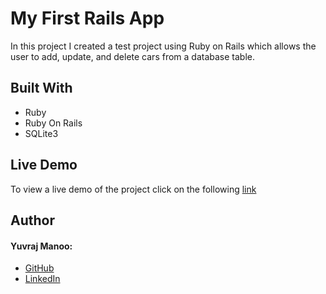 # My First Rails App

In this project I created a test project using Ruby on Rails which allows the user to add, update, and delete cars from a database table.

## Built With
- Ruby
- Ruby On Rails
- SQLite3

## Live Demo
To view a live demo of the project click on the following [link](https://warm-journey-76460.herokuapp.com/)

## Author
#### Yuvraj Manoo:
- [GitHub](https://github.com/YuvrajM108)
- [LinkedIn](https://www.linkedin.com/in/yuvraj-manoo/)
